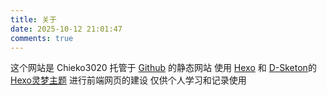 ```yaml
---
title: 关于
date: 2025-10-12 21:01:47
comments: true
---
```

这个网站是 Chieko3020 托管于 [Github](https://github.com/) 的静态网站
使用 [Hexo](http://zespia.tw/hexo) 和 [D-Sketon](https://github.com/D-Sketon/)的 [Hexo灵梦主题](https://github.com/D-Sketon/hexo-theme-reimu) 进行前端网页的建设
仅供个人学习和记录使用 